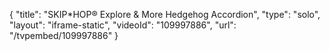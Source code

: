 {
    "title": "SKIP*HOP&reg; Explore &amp; More Hedgehog Accordion",
    "type": "solo",
    "layout": "iframe-static",
    "videoId": "109997886",
    "url": "\/tvpembed\/109997886"
}